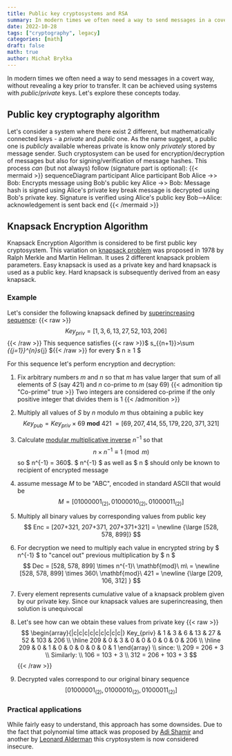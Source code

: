 ```yaml
---
title: Public key cryptosystems and RSA
summary: In modern times we often need a way to send messages in a covert way, without revealing a key prior to transfer. This can be achieved using systems with public/private keys
date: 2022-10-28
tags: ["cryptography", legacy]
categories: [math]
draft: false
math: true
author: Michał Bryłka
---
```


In modern times we often need a way to send messages in a covert way, without revealing a key prior to transfer. It can be achieved using systems with *public*/*private* keys. Let's explore these concepts today. 

## Public key cryptography algorithm
Let's consider a system where there exist 2 different, but mathematically connected keys - a *private* and *public* one. As the name suggest, a public one is *publicly* available whereas private is know only *privately* stored by message sender. Such cryptosystem can be used for encryption/decryption of messages but also for signing/verification of message hashes. This process *can* (but not always) follow (signature part is optional):
{{< mermaid >}}
sequenceDiagram
    participant Alice
    participant Bob
    Alice ->> Bob: Encrypts message using Bob's public key
    Alice ->> Bob: Message hash is signed using Alice's private key
    break message is decrypted using Bob's private key. Signature is verified using Alice's public key
        Bob-->Alice: acknowledgement is sent back
    end
{{< /mermaid >}}


## Knapsack Encryption Algorithm
Knapsack Encryption Algorithm is considered to be first public key cryptosystem. This variation on [knapsack problem](https://en.wikipedia.org/wiki/Knapsack_problem) was proposed in 1978 by Ralph Merkle and Martin Hellman. It uses 2 different knapsack problem parameters. Easy knapsack is used as a private key and hard knapsack is used as a public key. Hard knapsack is subsequently derived from an easy knapsack. 

### Example
Let's consider the following knapsack defined by [superincreasing sequence](https://en.wikipedia.org/wiki/Superincreasing_sequence):
{{< raw >}}
$$ Key_{priv} = [1, 3, 6, 13, 27, 52, 103, 206] $$
{{< /raw >}}
This sequence satisfies {{< raw >}}$ s_{{n+1}}>\sum _{{j=1}}^{n}s_{j}   ${{< /raw >}} for every $ n ≥ 1 $

For this sequence let's perform encryption and decryption:
1. Fix arbitrary numbers  *m* and *n* so that *m* has value larger that sum of all elements of *S* (say 421) and *n* co-prime to *m* (say 69)
{{< admonition tip "Co-prime" true >}}
Two integers are considered co-prime if the only positive integer that divides them is 1
{{< /admonition >}}

2. Multiply all values of *S* by *n* modulo *m* thus obtaining a public key
$$ Key_{pub} = Key_{priv} \times 69\ \mathbf{mod}\ 421\ = [69, 207, 414, 55, 179, 220, 371, 321] $$

3. Calculate [modular multiplicative inverse](https://en.wikipedia.org/wiki/Modular_multiplicative_inverse) $n^{-1}$ so that 
$$ n \times n^{-1} \equiv 1 \pmod{m} $$
so $ n^{-1} = 360$. $ n^{-1} $ as well as $ n $ should only be known to recipient of encrypted message

4. assume message *M* to be "ABC", encoded in standard ASCII that would be 
$$ M = [ 01000001_{(2)}, 01000010_{(2)}, 01000011_{(2)} ] $$

5. Multiply all binary values by corresponding values from public key 
$$ Enc = [207+321, 207+371, 207+371+321] = \newline {\large [528, 578, 899]} $$

6. For decryption we need to multiply each value in encrypted string by $ n^{-1} $ to "cancel out" previous multiplication by $ n $
$$ Dec = [528, 578, 899] \times n^{-1}\ \mathbf{mod}\ m\ = \newline [528, 578, 899] \times 360\ \mathbf{mod}\ 421 = \newline {\large [209, 106, 312] } $$

7. Every element represents cumulative value of a knapsack problem given by our private key. Since our knapsack values are superincreasing, then solution is unequivocal

8. Let's see how can we obtain these values from private key 
{{< raw >}}
$$ 
\begin{array}{|c|c|c|c|c|c|c|c|c|}
 Key_{priv} & 1 & 3 & 6 & 13 & 27 & 52 & 103 & 206 \\ 
   \hline
 209 & 0 & 3 & 0 & 0 & 0 & 0 & 0 & 206 \\
   \hline
 209 & 0 & 1 & 0 & 0 & 0 & 0 & 0 & 1
\end{array}
\\ since: \\
209 = 206 + 3 \\ 
Similarly: \\ 
   106 = 103 + 3 \\
   312 = 206 + 103 + 3 $$
{{< /raw >}}

9. Decrypted vales correspond to our original binary sequence
$$ [ 01000001_{(2)}, 01000010_{(2)}, 01000011_{(2)} ] $$
   
### Practical applications 
While fairly easy to understand, this approach has some downsides. Due to the fact that polynomial time attack was proposed by [Adi Shamir](https://ieeexplore.ieee.org/document/4568386) and another by [Leonard Alderman](https://link.springer.com/chapter/10.1007/978-1-4757-0602-4_29) this cryptosystem is now considered insecure.


